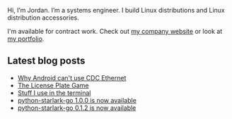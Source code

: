 Hi, I’m Jordan. I’m a systems engineer. I build Linux distributions and Linux distribution accessories.

I'm available for contract work. Check out [my company website](https://caketop.app/) or look at [my portfolio](https://jordemort.dev).

## Latest blog posts

<!-- BLOG-POST-LIST:START -->
- [Why Android can&#39;t use CDC Ethernet](https://jordemort.dev/blog/why-android-cant-use-cdc-ethernet/)
- [The License Plate Game](https://jordemort.dev/blog/the-license-plate-game/)
- [Stuff I use in the terminal](https://jordemort.dev/blog/stuff-i-use-in-the-terminal/)
- [python-starlark-go 1.0.0 is now available](https://jordemort.dev/blog/python-starlark-go-1.0.0/)
- [python-starlark-go 0.1.2 is now available](https://jordemort.dev/blog/python-starlark-go-0.1.2/)
<!-- BLOG-POST-LIST:END -->
